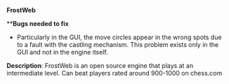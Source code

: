 ﻿**FrostWeb**

 ****Bugs needed to fix**

 - Particularly in the GUI, the move circles appear in the wrong spots due to a fault with the castling mechanism. This problem exists only in the GUI and not in the engine itself.

**Description**: FrostWeb is an open source engine that plays at an intermediate level. Can beat players rated around 900-1000 on chess.com
